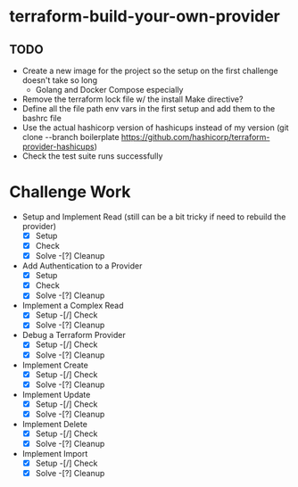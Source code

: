 # terraform-build-your-own-provider

## TODO

- Create a new image for the project so the setup on the first challenge doesn't take so long
    - Golang and Docker Compose especially
- Remove the terraform lock file w/ the install Make directive?
- Define all the file path env vars in the first setup and add them to the bashrc file
- Use the actual hashicorp version of hashicups instead of my version (git clone --branch boilerplate https://github.com/hashicorp/terraform-provider-hashicups)
- Check the test suite runs successfully

# Challenge Work

- Setup and Implement Read (still can be a bit tricky if need to rebuild the provider)
    -[x] Setup
    -[x] Check
    -[x] Solve
    -[?] Cleanup
- Add Authentication to a Provider
    -[x] Setup
    -[x] Check
    -[x] Solve
    -[?] Cleanup
- Implement a Complex Read
    -[x] Setup
    -[/] Check
    -[x] Solve
    -[?] Cleanup
- Debug a Terraform Provider
    -[x] Setup
    -[/] Check
    -[x] Solve
    -[?] Cleanup
- Implement Create
    -[x] Setup
    -[/] Check
    -[x] Solve
    -[?] Cleanup
- Implement Update
    -[x] Setup
    -[/] Check
    -[x] Solve
    -[?] Cleanup
- Implement Delete
    -[x] Setup
    -[/] Check
    -[x] Solve
    -[?] Cleanup
- Implement Import
    -[x] Setup
    -[/] Check
    -[x] Solve
    -[?] Cleanup
